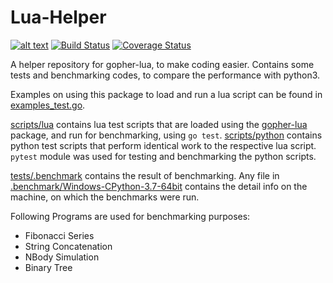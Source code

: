 # Lua-Helper

[![alt text](https://godoc.org/github.com/n-is/lua-helper/lua?status.svg)](https://godoc.org/github.com/n-is/lua-helper/lua)
[![Build Status](https://travis-ci.org/n-is/lua-helper.svg)](https://travis-ci.org/n-is/lua-helper)
[![Coverage Status](https://coveralls.io/repos/github/n-is/lua-helper/badge.svg)](https://coveralls.io/github/n-is/lua-helper?branch=master)

A helper repository for gopher-lua, to make coding easier. Contains some tests
and benchmarking codes, to compare the performance with python3.

Examples on using this package to load and run a lua script can be found in
[examples_test.go](lua/examples_test.go).

[scripts/lua](lua/tests/scripts/lua) contains lua test scripts that are loaded
using the [gopher-lua](https://github.com/n-is/gopher-lua) package, and run for
benchmarking, using `go test`.
[scripts/python](lua/tests/scripts/python) contains python test scripts that
perform identical work to the respective lua script. `pytest` module was used
for testing and benchmarking the python scripts.

[tests/.benchmark](lua/tests/.benchmark) contains the result of benchmarking.
Any file in [.benchmark/Windows-CPython-3.7-64bit](lua/tests/.benchmark/Windows-CPython-3.7-64bit)
contains the detail info on the machine, on which the benchmarks were run.

Following Programs are used for benchmarking purposes:

* Fibonacci Series
* String Concatenation
* NBody Simulation
* Binary Tree
